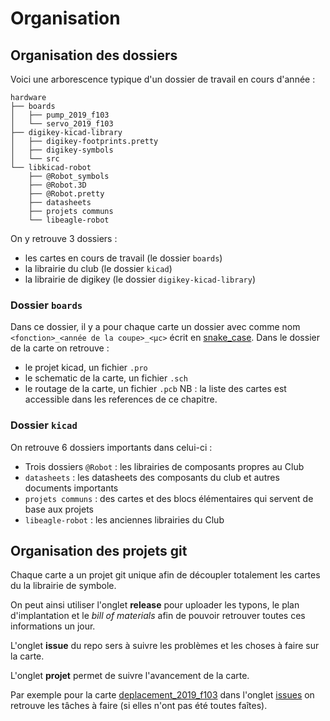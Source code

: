 # Organisation

## Organisation des dossiers

Voici une arborescence typique d'un dossier de travail en cours d'année :

```
hardware
├── boards
│   ├── pump_2019_f103
│   └── servo_2019_f103
├── digikey-kicad-library
│   ├── digikey-footprints.pretty
│   ├── digikey-symbols
│   └── src
└── libkicad-robot
    ├── @Robot_symbols 
    ├── @Robot.3D
    ├── @Robot.pretty
    ├── datasheets
    ├── projets communs
    └── libeagle-robot

```

On y retrouve 3 dossiers :
* les cartes en cours de travail (le dossier `boards`)
* la librairie du club (le dossier `kicad`)
* la librairie de digikey (le dossier `digikey-kicad-library`)

### Dossier `boards`

Dans ce dossier, il y a pour chaque carte un dossier avec comme nom `<fonction>_<année de la coupe>_<µc>` écrit en [snake_case](https://fr.wikipedia.org/wiki/Snake_case). Dans le dossier de la carte on retrouve :
* le projet kicad, un fichier `.pro`
* le schematic de la carte, un fichier `.sch`
* le routage de la carte, un fichier `.pcb`
NB : la liste des cartes est accessible dans les references de ce chapitre.

### Dossier `kicad`

On retrouve 6 dossiers importants dans celui-ci :
* Trois dossiers `@Robot` : les librairies de composants propres au Club 
* `datasheets` : les datasheets des composants du club et autres documents importants 
* `projets communs` :  des cartes et des blocs élémentaires qui servent de base aux projets 
* `libeagle-robot` : les anciennes librairies du Club

## Organisation des projets git

Chaque carte a un projet git unique afin de découpler totalement les cartes du la librairie de symbole.

On peut ainsi utiliser l'onglet **release** pour uploader les typons, le plan d'implantation et le *bill of materials* afin de pouvoir retrouver toutes ces informations un jour.

L'onglet **issue** du repo sers à suivre les problèmes et les choses à faire sur la carte.

L'onglet **projet** permet de suivre l'avancement de la carte.

Par exemple pour la carte [deplacement_2019_f103](https://github.com/ClubRobotInsat/deplacement_2019_f103) dans l'onglet [issues](https://github.com/ClubRobotInsat/deplacement_2019_f103/issues) on retrouve les tâches à faire (si elles n'ont pas été toutes faîtes).
